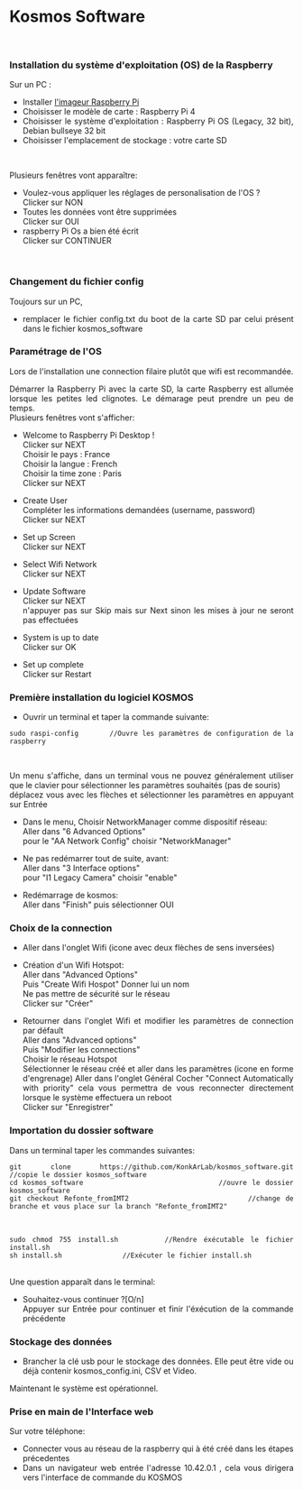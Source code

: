 # Kosmos Software

<div style='text-align: justify;'>
 
<br>

### Installation du système d'exploitation (OS) de la Raspberry  
Sur un PC :  
 - Installer [l'imageur Raspberry Pi](https://www.raspberrypi.com/software/)  
 - Choisisser le modèle de carte : Raspberry Pi 4  
 - Choisisser le système d'exploitation : Raspberry Pi OS (Legacy, 32 bit), Debian bullseye 32 bit  
 - Choisisser l'emplacement de stockage : votre carte SD  
<br>

Plusieurs fenêtres vont apparaître:  
 - Voulez-vous appliquer les réglages de personalisation de l'OS ?  
Clicker sur NON  
 - Toutes les données vont être supprimées  
Clicker sur OUI  
 - raspberry Pi Os a bien été écrit  
Clicker sur CONTINUER  

<br>

### Changement du fichier config
Toujours sur un PC,  
 - remplacer le fichier config.txt du boot de la carte SD par celui présent dans le fichier kosmos_software

### Paramétrage de l'OS  
Lors de l'installation une connection filaire plutôt que wifi est recommandée.
  
Démarrer la Raspberry Pi avec la carte SD, la carte Raspberry est allumée lorsque les petites led clignotes. Le démarage peut prendre un peu de temps.  
Plusieurs fenêtres vont s'afficher:   
 - Welcome to Raspberry Pi Desktop !  
Clicker sur NEXT  
Choisir le pays : France  
Choisir la langue : French  
Choisir la time zone : Paris  
Clicker sur NEXT  
  
 - Create User  
Compléter les informations demandées (username, password)  
Clicker sur NEXT
  
 - Set up Screen  
Clicker sur NEXT
  
 - Select Wifi Network  
Clicker sur NEXT  
  
 - Update Software  
Clicker sur NEXT  
n'appuyer pas sur Skip mais sur Next sinon les mises à jour ne seront pas effectuées  
  
 - System is up to date  
Clicker sur OK  
  
 - Set up complete  
Clicker sur Restart  

### Première installation du logiciel KOSMOS
 - Ouvrir un terminal et taper la commande suivante:
```
sudo raspi-config		//Ouvre les paramètres de configuration de la raspberry
```
<br>

Un menu s'affiche, dans un terminal vous ne pouvez généralement utiliser que le clavier pour sélectionner les paramètres souhaités (pas de souris)  
déplacez vous avec les flèches et sélectionner les paramètres en appuyant sur Entrée  

 - Dans le menu, Choisir NetworkManager comme dispositif réseau:  
Aller dans "6 Advanced Options"  
pour le "AA Network Config" choisir "NetworkManager"	 
  
 - Ne pas redémarrer tout de suite, avant:  
Aller dans "3 Interface options"  
pour "I1 Legacy Camera" choisir "enable"	
  
 - Redémarrage de kosmos:  
Aller dans "Finish" puis sélectionner OUI  

### Choix de la connection
 - Aller dans l'onglet Wifi (icone avec deux flèches de sens inversées)  
 - Création d'un Wifi Hotspot:  
Aller dans "Advanced Options"  
Puis "Create Wifi Hospot"
Donner lui un nom    
Ne pas mettre de sécurité sur le réseau  
Clicker sur "Créer"    
  
 - Retourner dans l'onglet Wifi et modifier les paramètres de connection par défault   
Aller dans "Advanced options"  
Puis "Modifier les connections"    
Choisir le réseau Hotspot  
Sélectionner le réseau créé et aller dans les paramètres (icone en forme d'engrenage)
Aller dans l'onglet Général
Cocher "Connect Automatically with priority" cela vous permettra de vous reconnecter directement lorsque le système effectuera un reboot  
Clicker sur "Enregistrer"

### Importation du dossier software
Dans un terminal taper les commandes suivantes:  
```
git clone https://github.com/KonkArLab/kosmos_software.git		//copie le dossier kosmos_software
cd kosmos_software							//ouvre le dossier kosmos_software
git checkout Refonte_fromIMT2						//change de branche et vous place sur la branch "Refonte_fromIMT2"
```
<br>

```
sudo chmod 755 install.sh		//Rendre éxécutable le fichier install.sh
sh install.sh				//Exécuter le fichier install.sh
```  
<br>
Une question apparaît dans le terminal:  

 - Souhaitez-vous continuer ?[O/n]  
Appuyer sur Entrée pour continuer et finir l'éxécution de la commande précédente
  
### Stockage des données
 - Brancher la clé usb pour le stockage des données. Elle peut être vide ou déjà contenir kosmos_config.ini, CSV et Video.

Maintenant le système est opérationnel.  
  
### Prise en main de l'Interface web
Sur votre téléphone:
 - Connecter vous au réseau de la raspberry qui à été créé dans les étapes précedentes  
 - Dans un navigateur web entrée l'adresse 10.42.0.1 , cela vous dirigera vers l'interface de commande du KOSMOS
  
</div>
